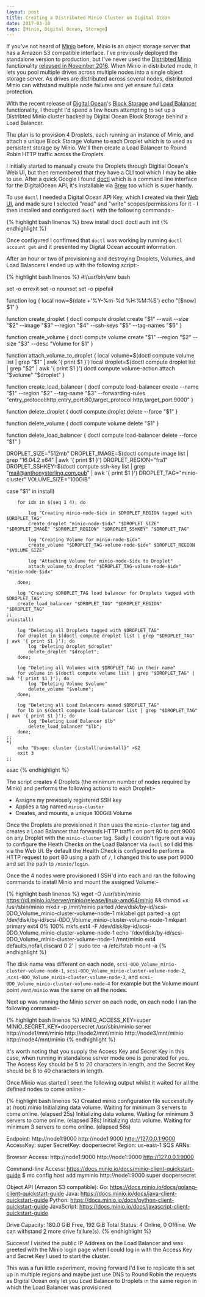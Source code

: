 ```yaml
---
layout: post
title: Creating a Distributed Minio Cluster on Digital Ocean
date: 2017-03-18
tags: [Minio, Digital Ocean, Storage]
---
```


If you've not heard of [Minio][1] before, Minio is an object storage server that has a Amazon S3 compatible interface. I've previously deployed the standalone version to production, but I've never used the [Distribted Minio][2] functionality [released in November 2016][3]. When Minio in distributed mode, it lets you pool multiple drives across multiple nodes into a single object storage server. As drives are distributed across several nodes, distributed Minio can withstand multiple node failures and yet ensure full data protection.

With the recent release of [Digital Ocean][4]'s [Block Storage][5] and [Load Balancer][6] functionality, I thought I'd spend a few hours attempting to set up a Distribted Minio cluster backed by Digital Ocean Block Storage behind a Load Balancer.

The plan is to provision 4 Droplets, each running an instance of Minio, and attach a unique Block Storage Volume to each Droplet which is to used as persistent storage by Minio. We'll then create a Load Balancer to Round Robin HTTP traffic across the Droplets.

I initially started to manually create the Droplets through Digitial Ocean's Web UI, but then remembered that they have a CLI tool which I may be able to use. After a quick Google I found [doctl][7] which is a command line interface for the DigitalOcean API, it's installable via [Brew][8] too which is super handy.

To use `doctl` I needed a Digital Ocean API Key, which I created via their [Web UI][9], and made sure I selected "read" and "write" scopes/permissions for it - I then installed and configured `doctl` with the following commands:-

{% highlight bash linenos %}
brew install doctl
doctl auth init
{% endhighlight %}

Once configured I confirmed that `doctl` was working by running `doctl account get` and it presented my Digital Ocean account information.

After an hour or two of provisioning and destroying Droplets, Volumes, and Load Balancers I ended up with the following script:-

{% highlight bash linenos %}
#!/usr/bin/env bash

set -o errexit
set -o nounset
set -o pipefail

function log {
    local now=$(date +'%Y-%m-%d %H:%M:%S')
    echo "[$now] $1"
}

function create_droplet {
    doctl compute droplet create "$1" --wait --size "$2" --image "$3" --region "$4" --ssh-keys "$5" --tag-names "$6"
}

function create_volume {
    doctl compute volume create "$1" --region "$2" --size "$3" --desc "Volume for $1"
}

function attach_volume_to_droplet {
    local volume=$(doctl compute volume list | grep "$1" | awk '{ print $1 }')
    local droplet=$(doctl compute droplet list | grep "$2" | awk '{ print $1 }')
    doctl compute volume-action attach "$volume" "$droplet"
}

function create_load_balancer {
    doctl compute load-balancer create --name "$1" --region "$2" --tag-name "$3" --forwarding-rules "entry_protocol:http,entry_port:80,target_protocol:http,target_port:9000"
}

function delete_droplet {
    doctl compute droplet delete --force "$1"
}

function delete_volume {
    doctl compute volume delete "$1"
}

function delete_load_balancer {
    doctl compute load-balancer delete --force "$1"
}

DROPLET_SIZE="512mb"
DROPLET_IMAGE=$(doctl compute image list | grep "16.04.2 x64" | awk '{ print $1 }')
DROPLET_REGION="fra1"
DROPLET_SSHKEY=$(doctl compute ssh-key list | grep "mail@anthonysterling.com.pub" | awk '{ print $1 }')
DROPLET_TAG="minio-cluster"
VOLUME_SIZE="100GiB"

case "$1" in
    install)

        for idx in $(seq 1 4); do

            log "Creating minio-node-$idx in $DROPLET_REGION tagged with $DROPLET_TAG"
            create_droplet "minio-node-$idx" "$DROPLET_SIZE" "$DROPLET_IMAGE" "$DROPLET_REGION" "$DROPLET_SSHKEY" "$DROPLET_TAG"
            
            log "Creating Volume for minio-node-$idx"
            create_volume "$DROPLET_TAG-volume-node-$idx" $DROPLET_REGION "$VOLUME_SIZE"
            
            log "Attaching Volume for minio-node-$idx to Droplet"
            attach_volume_to_droplet "$DROPLET_TAG-volume-node-$idx" "minio-node-$idx"

        done;

        log "Creating $DROPLET_TAG load balancer for Droplets tagged with $DROPLET_TAG"
        create_load_balancer "$DROPLET_TAG" "$DROPLET_REGION" "$DROPLET_TAG"
    ;;
    uninstall)

        log "Deleting all Droplets tagged with $DROPLET_TAG"
        for droplet in $(doctl compute droplet list | grep "$DROPLET_TAG" | awk '{ print $1 }'); do
            log "Deleting Droplet $droplet"
            delete_droplet "$droplet";
        done;

        log "Deleting all Volumes with $DROPLET_TAG in their name"
        for volume in $(doctl compute volume list | grep "$DROPLET_TAG" | awk '{ print $1 }'); do
            log "Deleting Volume $volume"
            delete_volume "$volume";
        done;

        log "Deleting all Load Balancers named $DROPLET_TAG"
        for lb in $(doctl compute load-balancer list | grep "$DROPLET_TAG" | awk '{ print $1 }'); do
            log "Deleting Load Balancer $lb"
            delete_load_balancer "$lb";
        done;
    ;;
    *)
        echo "Usage: cluster {install|uninstall}" >&2
        exit 3
    ;;
esac
{% endhighlight %}

The script creates 4 Droplets (the minimum number of nodes required by Minio) and performs the following actions to each Droplet:-

- Assigns my previously registered SSH key
- Applies a tag named `minio-cluster`
- Creates, and mounts, a unique 100GiB Volume

Once the Droplets are provisioned it then uses the `minio-cluster` tag and creates a Load Balancer that forwards HTTP traffic on port 80 to port 9000 on any Droplet with the `minio-cluster` tag. Sadly I couldn't figure out a way to configure the Heath Checks on the Load Balancer via `doctl` so I did this via the Web UI. By default the Health Check is configured to perform a HTTP request to port 80 using a path of `/`, I changed this to use port 9000 and set the path to `/minio/login`.

Once the 4 nodes were provisioned I SSH'd into each and ran the following commands to install Minio and mount the assigned Volume:-

{% highlight bash linenos %}
wget -O /usr/sbin/minio https://dl.minio.io/server/minio/release/linux-amd64/minio && chmod +x /usr/sbin/minio
mkdir -p /mnt/minio
parted /dev/disk/by-id/scsi-0DO_Volume_minio-cluster-volume-node-1 mklabel gpt
parted -a opt /dev/disk/by-id/scsi-0DO_Volume_minio-cluster-volume-node-1 mkpart primary ext4 0% 100%
mkfs.ext4 -F /dev/disk/by-id/scsi-0DO_Volume_minio-cluster-volume-node-1
echo '/dev/disk/by-id/scsi-0DO_Volume_minio-cluster-volume-node-1 /mnt/minio ext4 defaults,nofail,discard 0 2' | sudo tee -a /etc/fstab
mount -a
{% endhighlight %}

The disk name was different on each node, `scsi-0DO_Volume_minio-cluster-volume-node-1`, `scsi-0DO_Volume_minio-cluster-volume-node-2`, ,`scsi-0DO_Volume_minio-cluster-volume-node-3`, and `scsi-0DO_Volume_minio-cluster-volume-node-4` for example but the Volume mount point `/mnt/minio` was the same on all the nodes.

Next up was running the Minio server on each node, on each node I ran the following command:-

{% highlight bash linenos %}
MINIO_ACCESS_KEY=super MINIO_SECRET_KEY=doopersecret /usr/sbin/minio server http://node1/mnt/minio http://node2/mnt/minio http://node3/mnt/minio http://node4/mnt/minio
{% endhighlight %}

It's worth noting that you supply the Access Key and Secret Key in this case, when running in standalone server mode one is generated for you. The Access Key should be 5 to 20 characters in length, and the Secret Key should be 8 to 40 characters in length.

Once Minio was started I seen the following output whilst it waited for all the defined nodes to come online:-

{% highlight bash linenos %}
Created minio configuration file successfully at /root/.minio
Initializing data volume. Waiting for minimum 3 servers to come online. (elapsed 25s)
Initializing data volume. Waiting for minimum 3 servers to come online. (elapsed 38s)
Initializing data volume. Waiting for minimum 3 servers to come online. (elapsed 56s)

Endpoint:  http://node1:9000  http://node1:9000  http://127.0.0.1:9000
AccessKey: super 
SecretKey: doopersecret 
Region:    us-east-1
SQS ARNs:  <none>

Browser Access:
   http://node1:9000  http://node1:9000  http://127.0.0.1:9000

Command-line Access: https://docs.minio.io/docs/minio-client-quickstart-guide
   $ mc config host add myminio http://node1:9000 super doopersecret

Object API (Amazon S3 compatible):
   Go:         https://docs.minio.io/docs/golang-client-quickstart-guide
   Java:       https://docs.minio.io/docs/java-client-quickstart-guide
   Python:     https://docs.minio.io/docs/python-client-quickstart-guide
   JavaScript: https://docs.minio.io/docs/javascript-client-quickstart-guide

Drive Capacity: 180.0 GiB Free, 192 GiB Total
Status:         4 Online, 0 Offline. We can withstand [2] more drive failure(s).
{% endhighlight %}

Success! I visited the public IP Address on the Load Balancer and was greeted with the Minio login page when I could log in with the Access Key and Secret Key I used to start the cluster.

This was a fun little experiment, moving forward I'd like to replicate this set up in multiple regions and maybe just use DNS to Round Robin the requests as Digital Ocean only let you Load Balance to Droplets in the same region in which the Load Balancer was provisioned.

[1]: https://minio.io/
[2]: http://docs.minio.io/docs/distributed-minio-quickstart-guide
[3]: https://github.com/minio/minio/releases/tag/RELEASE.2016-11-24T02-09-08Z
[4]: https://www.digitalocean.com/
[5]: https://www.digitalocean.com/company/blog/block-storage-more-space-to-scale/
[6]: https://www.digitalocean.com/company/blog/load-balancers-simplifying-high-availability/
[7]: https://www.digitalocean.com/community/tutorials/how-to-use-doctl-the-official-digitalocean-command-line-client
[8]: https://brew.sh/
[9]: https://cloud.digitalocean.com/settings/api/tokens

